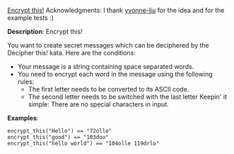 [Encrypt this!](https://www.codewars.com/kata/5848565e273af816fb000449)
Acknowledgments:
I thank [yvonne-liu](https://www.codewars.com/users/yvonne-liu) for the idea and for the example tests :)

__Description__:
Encrypt this!

You want to create secret messages which can be deciphered by the Decipher this! kata. Here are the conditions:

- Your message is a string containing space separated words.
- You need to encrypt each word in the message using the following rules:
    - The first letter needs to be converted to its ASCII code.
    - The second letter needs to be switched with the last letter
Keepin' it simple: There are no special characters in input.

__Examples__:
```
encrypt_this("Hello") == "72olle"
encrypt_this("good") == "103doo"
encrypt_this("hello world") == "104olle 119drlo"
```
